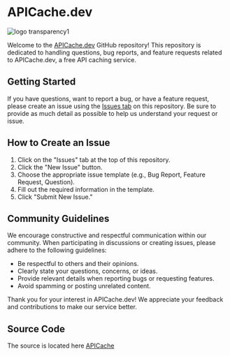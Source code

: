 # APICache.dev
![logo transparency1](https://github.com/APICache/APICache.dev/assets/68580992/40f8b26e-ed81-4f0c-9b39-6e15f6583959)

Welcome to the [APICache.dev](https://apicache.dev/) GitHub repository! This repository is dedicated to handling questions, bug reports, and feature requests related to APICache.dev, a free API caching service.

## Getting Started

If you have questions, want to report a bug, or have a feature request, please create an issue using the [Issues tab](https://github.com/APICache/APICache.dev/issues) on this repository. Be sure to provide as much detail as possible to help us understand your request or issue.

## How to Create an Issue

1. Click on the "Issues" tab at the top of this repository.
2. Click the "New Issue" button.
3. Choose the appropriate issue template (e.g., Bug Report, Feature Request, Question).
4. Fill out the required information in the template.
5. Click "Submit New Issue."

## Community Guidelines

We encourage constructive and respectful communication within our community. When participating in discussions or creating issues, please adhere to the following guidelines:

- Be respectful to others and their opinions.
- Clearly state your questions, concerns, or ideas.
- Provide relevant details when reporting bugs or requesting features.
- Avoid spamming or posting unrelated content.

Thank you for your interest in APICache.dev! We appreciate your feedback and contributions to make our service better.

## Source Code
The source is located here [APICache](https://github.com/crosschainer/apicache)
